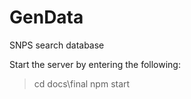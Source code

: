 # GenData
SNPS search database

Start the server by entering the following:
> cd docs\final
> npm start

